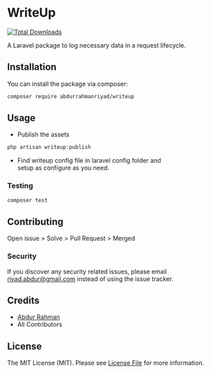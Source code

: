# WriteUp

[![Total Downloads](https://img.shields.io/packagist/dt/abdurrahmanriyad/writeup.svg?style=flat-square)](https://packagist.org/packages/abdurrahmanriyad/writeup)

A Laravel package to log necessary data in a request lifecycle.

## Installation

You can install the package via composer:

```bash
composer require abdurrahmanriyad/writeup
```

## Usage
-  Publish the assets 
``` php
php artisan writeup:publish
```
 - Find writeup config file in laravel config folder and <br> 
 setup as configure as you need. 

### Testing

``` bash
composer test
```

## Contributing

Open issue > Solve > Pull Request > Merged

### Security

If you discover any security related issues, please email riyad.abdur@gmail.com instead of using the issue tracker.

## Credits

- [Abdur Rahman](https://github.com/abdurrahmanriyad)
- All Contributors

## License

The MIT License (MIT). Please see [License File](LICENSE.md) for more information.
